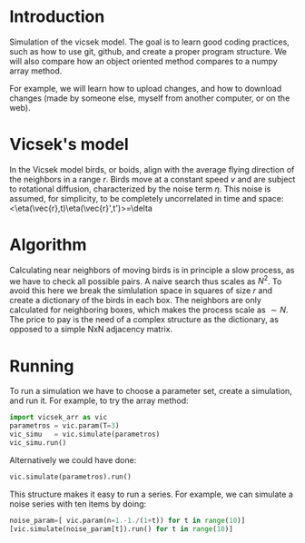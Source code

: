# Introduction
Simulation of the vicsek model. The goal is to learn good coding practices, such as how to use git, github, and create a proper program structure. We will also compare how an object oriented method compares to a numpy array method.

For example, we will learn how to upload changes, and how to download changes (made by someone else, myself from another computer, or on the web).

# Vicsek's model
In the Vicsek model birds, or boids, align with the average flying direction of the neighbors in a range $r$. Birds move at a constant speed $v$ and are subject to rotational diffusion, characterized by the noise term $\eta$. This noise is assumed, for simplicity, to be completely uncorrelated in time and space: <\eta(\vec{r},t)\eta(\vec{r}',t')>=\delta

# Algorithm
Calculating near neighbors of moving birds is in principle a slow process, as we have to check all possible pairs. A naive search thus scales as $N^2$. To avoid this here we break the simlulation space in squares of size $r$ and create a dictionary of the birds in each box. The neighbors are only calculated for neighboring boxes, which makes the process scale as $\sim N$. The price to pay is the need of a complex structure as the dictionary, as opposed to a simple NxN adjacency matrix.

# Running 
To run a simulation we have to choose a parameter set, create a  simulation, and  run it. For example, to try the array method:

```python
import vicsek_arr as vic
parametros = vic.param(T=3)
vic_simu   = vic.simulate(parametros)
vic_simu.run()
```

Alternatively we could have done:

```python
vic.simulate(parametros).run()
```

This structure makes it easy to run a series. For example, we can simulate a noise series with ten items by doing:

```python
noise_param=[ vic.param(n=1.-1./(1+t)) for t in range(10)]
[vic.simulate(noise_param[t]).run() for t in range(10)]
```

